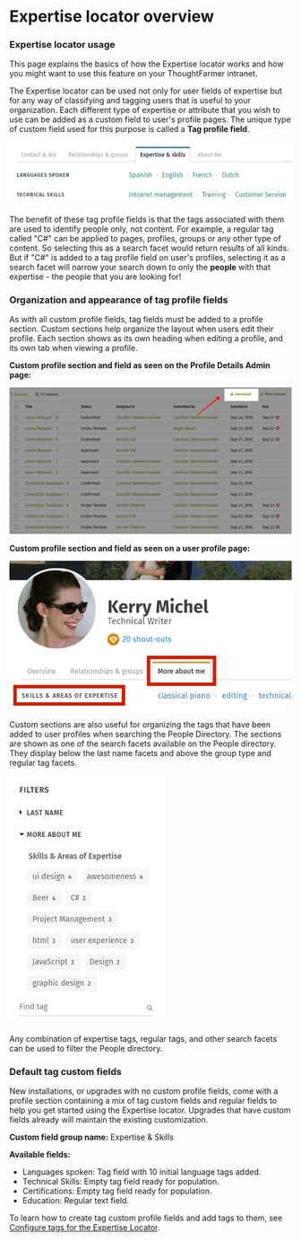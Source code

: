 # Expertise locator overview

### Expertise locator usage

This page explains the basics of how the Expertise locator works and how you might want to use this feature on your ThoughtFarmer intranet.  
  
The Expertise locator can be used not only for user fields of expertise but for any way of classifying and tagging users that is useful to your organization. Each different type of expertise or attribute that you wish to use can be added as a custom field to user's profile pages. The unique type of custom field used for this purpose is called a **Tag profile field**.  


![](../../../.gitbook/assets/1%20%28101%29.png)

  
The benefit of these tag profile fields is that the tags associated with them are used to identify people only, not content. For example, a regular tag called "C\#" can be applied to pages, profiles, groups or any other type of content. So selecting this as a search facet would return results of all kinds. But if "C\#" is added to a tag profile field on user's profiles, selecting it as a search facet will narrow your search down to only the **people** with that expertise - the people that you are looking for!

### Organization and appearance of tag profile fields <a id="section2"></a>

As with all custom profile fields, tag fields must be added to a profile section. Custom sections help organize the layout when users edit their profile. Each section shows as its own heading when editing a profile, and its own tab when viewing a profile.  
  
**Custom profile section and field as seen on the Profile Details Admin page:**

![](../../../.gitbook/assets/2%20%284%29.png)

**Custom profile section and field as seen on a user profile page:**

![](../../../.gitbook/assets/3%20%2836%29.png)

Custom sections are also useful for organizing the tags that have been added to user profiles when searching the People Directory. The sections are shown as one of the search facets available on the People directory. They display below the last name facets and above the group type and regular tag facets.

![](../../../.gitbook/assets/4%20%2813%29.png)

Any combination of expertise tags, regular tags, and other search facets can be used to filter the People directory.

### Default tag custom fields <a id="section3"></a>

New installations, or upgrades with no custom profile fields, come with a profile section containing a mix of tag custom fields and regular fields to help you get started using the Expertise locator. Upgrades that have custom fields already will maintain the existing customization.  
  
**Custom field group name:** Expertise & Skills  
  
**Available fields:**

* Languages spoken: Tag field with 10 initial language tags added.
* Technical Skills: Empty tag field ready for population.
* Certifications: Empty tag field ready for population.
* Education: Regular text field.

To learn how to create tag custom profile fields and add tags to them, see [Configure tags for the Expertise Locator](configure-tags-for-the-expertise-locator.md).

